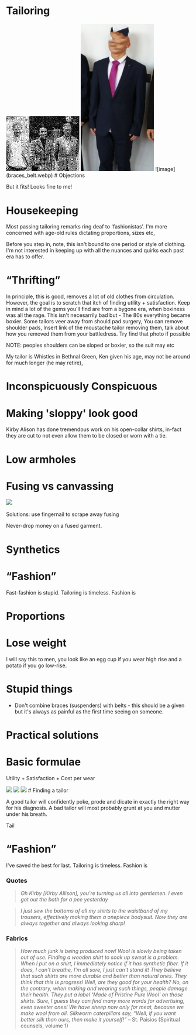 # Tailoring

<img src="harry1.webp" style="width: 200px; height: auto;">
<img src="bad_suit.webp" style="width: 200px; height: auto;">
![image](braces_belt.webp)
# Objections

But it fits! Looks fine to me!

# Housekeeping

Most passing tailoring remarks ring deaf to &apos;fashionistas&apos;. I'm more concerned with age-old rules dictating proportions, sizes etc, 

Before you step in, note, this isn't bound to one period or style of clothing. I'm not interested in keeping up with all the nuances and quirks each past era has to offer. 

# &ldquo;Thrifting&rdquo;

In principle, this is good, removes a lot of old clothes from circulation. However, the goal is to scratch that itch of finding utility + satisfaction. Keep in mind a lot of the gems you'll find are from a bygone era, when boxiness was all the rage. This isn't necesarrily bad but - The 80s everything became boxier. Some tailors veer away from should pad surgery, You can remove shoulder pads,  Insert link of the moustache tailor removing them, talk about how you removed them from your battledress. Try find that photo if possible

NOTE: peoples shoulders can be sloped or boxier, so the suit may etc

My tailor is Whistles in Bethnal Green, Ken given his age, may not be around for much longer (he may retire), 

# Inconspicuously Conspicuous

<!-- Insert funny kirby alisoin comments -->

# Making &apos;sloppy&apos; look good

Kirby Alison has done tremendous work on his open-collar shirts, in-fact they are cut to not even allow them to be closed or worn with a tie.

# Low armholes

# Fusing vs canvassing

<img src=".pix/canvas.webp">

Solutions:
use fingernail to scrape away fusing


Never-drop money on a fused garment.

# Synthetics

<!-- insert st. paisios quote -->
# &ldquo;Fashion&rdquo;

Fast-fashion is stupid. Tailoring is timeless. Fashion is 
# Proportions

# Lose weight

I will say this to men, you look like an egg cup if you wear high rise and a potato if you go low-rise.


# Stupid things

- Don't combine braces (suspenders) with belts - this should be a given but it's always as painful as the first time seeing on someone.

# Practical solutions

# Basic formulae 

Utility + Satisfaction + Cost per wear


<img src=".pix/yt1.webp" style="width: 200px; height: auto;">
<img src=".pix/yt2.webp" style="width: 200px; height: auto;">
<img src=".pix/yt3.webp" style="width: 200px; height: auto;">
# Finding a tailor

A good tailor will confidently poke, prode and dicate in exactly the right way for his diagnosis. A bad tailor will most probably grunt at you and mutter under his breath.
<!-- Seem allowance -->
Tail
<!-- Insert gentlemans gazette post on fusing -->

# &ldquo;Fashion&rdquo;

I've saved the best for last. Tailoring is timeless. Fashion is 

### Quotes

> _Oh Kirby [Kirby Allison], you're turning us all into gentlemen. I even got out the bath for a pee yesterday_

> _I just sew the bottoms of all my shirts to the waistband of my trousers, effectively making them a onepiece bodysuit. Now they are always together and always looking sharp!_

### Fabrics

>   _How much junk is being produced now! Wool is slowly being taken out of use. Finding a wooden shirt to soak up sweat is a problem. When I put on a shirt, I immediately notice if it has synthetic fiber. If it does, I can't breathe, I'm all sore, I just can't stand it! They believe that such shirts are more durable and better than natural ones. They think that this is progress! Well, are they good for your health? No, on the contrary, when making and wearing such things, people damage their health. They put a label &apos;Made of Pristine Pure Wool&apos; on those shirts. Sure, I guess they can find many more words for advertising, even sweeter ones! We have sheep now only for meat, because we make wool from oil. Silkworm caterpillars say, &ldquo;Well, if you want better silk than ours, then make it yourself!&rdquo;_ &ndash; St. Paisios (Spiritual counsels, volume 1)


